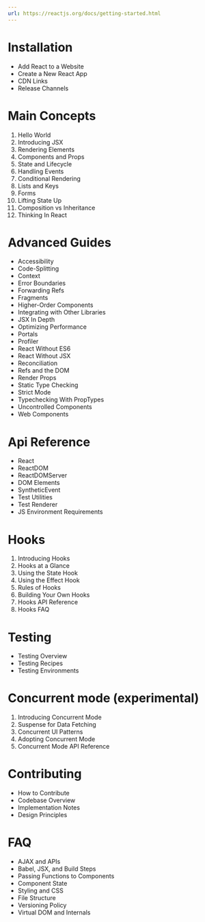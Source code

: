 ```yaml
---
url: https://reactjs.org/docs/getting-started.html
---
```


# Installation
- Add React to a Website
- Create a New React App
- CDN Links
- Release Channels
# Main Concepts
1. Hello World
2. Introducing JSX
3. Rendering Elements
4. Components and Props
5. State and Lifecycle
6. Handling Events
7. Conditional Rendering
8. Lists and Keys
9. Forms
10. Lifting State Up
11. Composition vs Inheritance
12. Thinking In React
# Advanced Guides
- Accessibility
- Code-Splitting
- Context
- Error Boundaries
- Forwarding Refs
- Fragments
- Higher-Order Components
- Integrating with Other Libraries
- JSX In Depth
- Optimizing Performance
- Portals
- Profiler
- React Without ES6
- React Without JSX
- Reconciliation
- Refs and the DOM
- Render Props
- Static Type Checking
- Strict Mode
- Typechecking With PropTypes
- Uncontrolled Components
- Web Components
# Api Reference
- React
- ReactDOM
- ReactDOMServer
- DOM Elements
- SyntheticEvent
- Test Utilities
- Test Renderer
- JS Environment Requirements
# Hooks
1. Introducing Hooks
2. Hooks at a Glance
3. Using the State Hook
4. Using the Effect Hook
5. Rules of Hooks
6. Building Your Own Hooks
7. Hooks API Reference
8. Hooks FAQ
# Testing
- Testing Overview
- Testing Recipes
- Testing Environments
# Concurrent mode (experimental)
1. Introducing Concurrent Mode
2. Suspense for Data Fetching
3. Concurrent UI Patterns
4. Adopting Concurrent Mode
5. Concurrent Mode API Reference
# Contributing
- How to Contribute
- Codebase Overview
- Implementation Notes
- Design Principles
# FAQ

- AJAX and APIs
- Babel, JSX, and Build Steps
- Passing Functions to Components
- Component State
- Styling and CSS
- File Structure
- Versioning Policy
- Virtual DOM and Internals
